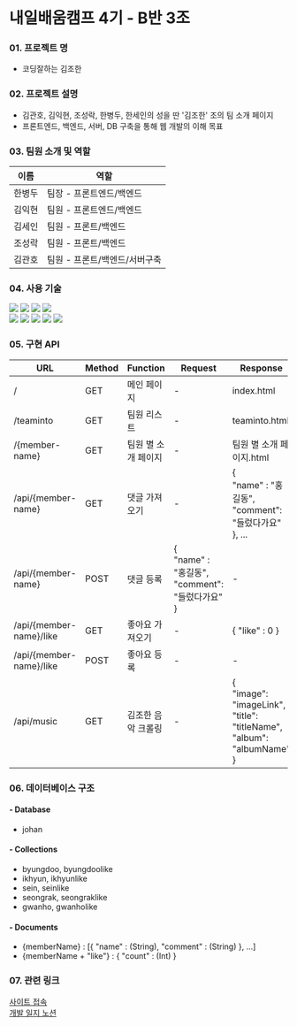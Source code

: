 # 내일배움캠프 4기 - B반 3조

### 01. 프로젝트 명

- 코딩잘하는 김조한

### 02. 프로젝트 설명

- 김관호, 김익현, 조성락, 한병두, 한세인의 성을 딴 '김조한' 조의 팀 소개 페이지
- 프론트엔드, 백엔드, 서버, DB 구축을 통해 웹 개발의 이해 목표


### 03. 팀원 소개 및 역할
| 이름                      | 역할               | 
|-------------------------|------------------|
| 한병두                     | 팀장 - 프론트엔드/백엔드   | 
| 김익현                     | 팀원 - 프론트엔드/백엔드   |
| 김세인                     | 팀원 - 프론트/백엔드     |
| 조성락                     | 팀원 - 프론트/백엔드    |
| 김관호                     | 팀원 - 프론트/백엔드/서버구축 |

### 04. 사용 기술

<div>
<img src="https://img.shields.io/badge/html5-E34F26?style=for-the-badge&logo=html5&logoColor=white">
<img src="https://img.shields.io/badge/css-1572B6?style=for-the-badge&logo=css3&logoColor=white">
<img src="https://img.shields.io/badge/javascript-F7DF1E?style=for-the-badge&logo=javascript&logoColor=black">
<img src="https://img.shields.io/badge/jquery-0769AD?style=for-the-badge&logo=jquery&logoColor=white">
</div>
<div>
<img src="https://img.shields.io/badge/mongoDB-47A248?style=for-the-badge&logo=MongoDB&logoColor=white">
<img src="https://img.shields.io/badge/flask-000000?style=for-the-badge&logo=flask&logoColor=white">
<img src="https://img.shields.io/badge/bootstrap-7952B3?style=for-the-badge&logo=bootstrap&logoColor=white">
<img src="https://img.shields.io/badge/github-181717?style=for-the-badge&logo=github&logoColor=white">
<img src="https://img.shields.io/badge/Amazone EC2-FF9900?style=for-the-badge&logo=amazon&logoColor=white">
</div>


### 05. 구현 API

| URL                     | Method | Function    | Request                                            | Response                                                                             |
|-------------------------|--------|-------------|----------------------------------------------------|--------------------------------------------------------------------------------------|
| /                       | GET    | 메인 페이지      | -                                                  | index.html                                                                           |
| /teaminto               | GET    | 팀원 리스트      | -                                                  | teaminto.html                                                                        |
| /{member-name}          | GET    | 팀원 별 소개 페이지 | -                                                  | 팀원 별 소개 페이지.html                                                                     |
| /api/{member-name}      | GET    | 댓글 가져오기     | -                                                  | {<br/>"name" : "홍길동",<br/>"comment": "들렀다가요"<br/>}, ...                              |
| /api/{member-name}      | POST   | 댓글 등록       | {<br/>"name" : "홍길동",<br/>"comment": "들렀다가요"<br/>} | -                                                                                    |
| /api/{member-name}/like | GET    | 좋아요 가져오기    | -                                                  | { "like" : 0 }                                                                       |
| /api/{member-name}/like | POST   | 좋아요 등록      | -                                                  | -                                                                                    |
| /api/music              | GET    | 김조한 음악 크롤링  | -                                                  | {<br/>"image": "imageLink",<br/>"title": "titleName",<br/>"album": "albumName"<br/>} |


### 06. 데이터베이스 구조

#### - Database
- johan

#### - Collections
- byungdoo, byungdoolike
- ikhyun, ikhyunlike
- sein, seinlike
- seongrak, seongraklike
- gwanho, gwanholike

#### - Documents
- {memberName} : [{ "name" : (String), "comment" : (String) }, ...]
- {memberName + "like"} : { "count" : (Int) }

### 07. 관련 링크
<a href="http://43.201.105.241"> 사이트 접속 </a> <br>
<a href="https://giant-honeycrisp-305.notion.site/6901a11fdc3d45349e38f0171c85dacb"> 개발 일지 노션 </a>